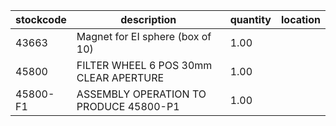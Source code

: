 |stockcode|description|quantity|location|
|---------|-----------|--------|--------|
|43663|Magnet for EI sphere (box of 10)|1.00||
|45800|FILTER WHEEL 6 POS 30mm CLEAR APERTURE|1.00||
|45800-F1|ASSEMBLY OPERATION TO PRODUCE 45800-P1|1.00||
